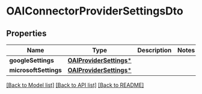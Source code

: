 # OAIConnectorProviderSettingsDto

## Properties
Name | Type | Description | Notes
------------ | ------------- | ------------- | -------------
**googleSettings** | [**OAIProviderSettings***](OAIProviderSettings) |  | 
**microsoftSettings** | [**OAIProviderSettings***](OAIProviderSettings) |  | 

[[Back to Model list]](../README#documentation-for-models) [[Back to API list]](../README#documentation-for-api-endpoints) [[Back to README]](../README)



